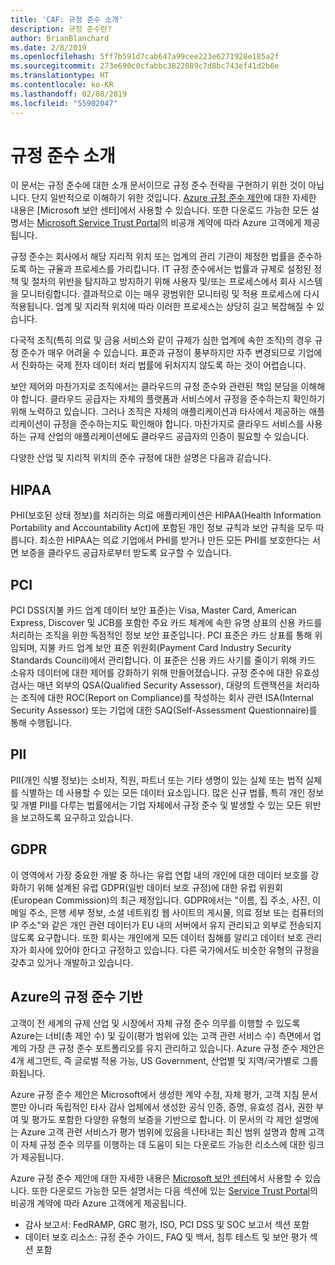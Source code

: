 ```yaml
---
title: 'CAF: 규정 준수 소개'
description: 규정 준수란?
author: BrianBlanchard
ms.date: 2/8/2019
ms.openlocfilehash: 5ff7b591d7cab647a99cee223e6271928e185a2f
ms.sourcegitcommit: 273e690c0cfabbc3822089c7d8bc743ef41d2b6e
ms.translationtype: HT
ms.contentlocale: ko-KR
ms.lasthandoff: 02/08/2019
ms.locfileid: "55902047"
---
```

# <a name="introduction-to-regulatory-compliance"></a>규정 준수 소개

이 문서는 규정 준수에 대한 소개 문서이므로 규정 준수 전략을 구현하기 위한 것이 아닙니다. 단지 일반적으로 이해하기 위한 것입니다. [Azure 규정 준수 제안](https://aka.ms/allcompliance)에 대한 자세한 내용은 [Microsoft 보안 센터]에서 사용할 수 있습니다. 또한 다운로드 가능한 모든 설명서는 [Microsoft Service Trust Portal](https://servicetrust.microsoft.com/)의 비공개 계약에 따라 Azure 고객에게 제공됩니다.

규정 준수는 회사에서 해당 지리적 위치 또는 업계의 관리 기관이 제정한 법률을 준수하도록 하는 규율과 프로세스를 가리킵니다. IT 규정 준수에서는 법률과 규제로 설정된 정책 및 절차의 위반을 탐지하고 방지하기 위해 사용자 및/또는 프로세스에서 회사 시스템을 모니터링합니다. 결과적으로 이는 매우 광범위한 모니터링 및 적용 프로세스에 다시 적용됩니다. 업계 및 지리적 위치에 따라 이러한 프로세스는 상당히 길고 복잡해질 수 있습니다.

다국적 조직(특히 의료 및 금융 서비스와 같이 규제가 심한 업계에 속한 조직)의 경우 규정 준수가 매우 어려울 수 있습니다. 표준과 규정이 풍부하지만 자주 변경되므로 기업에서 진화하는 국제 전자 데이터 처리 법률에 뒤처지지 않도록 하는 것이 어렵습니다.

보안 제어와 마찬가지로 조직에서는 클라우드의 규정 준수와 관련된 책임 분담을 이해해야 합니다. 클라우드 공급자는 자체의 플랫폼과 서비스에서 규정을 준수하는지 확인하기 위해 노력하고 있습니다. 그러나 조직은 자체의 애플리케이션과 타사에서 제공하는 애플리케이션이 규정을 준수하는지도 확인해야 합니다. 마찬가지로 클라우드 서비스를 사용하는 규제 산업의 애플리케이션에도 클라우드 공급자의 인증이 필요할 수 있습니다.

다양한 산업 및 지리적 위치의 준수 규정에 대한 설명은 다음과 같습니다.

## <a name="hipaa"></a>HIPAA

PHI(보호된 상태 정보)를 처리하는 의료 애플리케이션은 HIPAA(Health Information Portability and Accountability Act)에 포함된 개인 정보 규칙과 보안 규칙을 모두 따릅니다. 최소한 HIPAA는 의료 기업에서 PHI를 받거나 만든 모든 PHI를 보호한다는 서면 보증을 클라우드 공급자로부터 받도록 요구할 수 있습니다.

## <a name="pci"></a>PCI

PCI DSS(지불 카드 업계 데이터 보안 표준)는 Visa, Master Card, American Express, Discover 및 JCB를 포함한 주요 카드 체계에 속한 유명 상표의 신용 카드를 처리하는 조직을 위한 독점적인 정보 보안 표준입니다. PCI 표준은 카드 상표를 통해 위임되며, 지불 카드 업계 보안 표준 위원회(Payment Card Industry Security Standards Council)에서 관리합니다. 이 표준은 신용 카드 사기를 줄이기 위해 카드 소유자 데이터에 대한 제어를 강화하기 위해 만들어졌습니다. 규정 준수에 대한 유효성 검사는 매년 외부의 QSA(Qualified Security Assessor), 대량의 트랜잭션을 처리하는 조직에 대한 ROC(Report on Compliance)를 작성하는 회사 관련 ISA(Internal Security Assessor) 또는 기업에 대한 SAQ(Self-Assessment Questionnaire)를 통해 수행됩니다.

## <a name="pii"></a>PII

PII(개인 식별 정보)는 소비자, 직원, 파트너 또는 기타 생명이 있는 실체 또는 법적 실체를 식별하는 데 사용할 수 있는 모든 데이터 요소입니다. 많은 신규 법률, 특히 개인 정보 및 개별 PII를 다루는 법률에서는 기업 자체에서 규정 준수 및 발생할 수 있는 모든 위반을 보고하도록 요구하고 있습니다.

## <a name="gdpr"></a>GDPR

이 영역에서 가장 중요한 개발 중 하나는 유럽 연합 내의 개인에 대한 데이터 보호를 강화하기 위해 설계된 유럽 GDPR(일반 데이터 보호 규정)에 대한 유럽 위원회(European Commission)의 최근 제정입니다. GDPR에서는 "이름, 집 주소, 사진, 이메일 주소, 은행 세부 정보, 소셜 네트워킹 웹 사이트의 게시물, 의료 정보 또는 컴퓨터의 IP 주소"와 같은 개인 관련 데이터가 EU 내의 서버에서 유지 관리되고 외부로 전송되지 않도록 요구합니다. 또한 회사는 개인에게 모든 데이터 침해를 알리고 데이터 보호 관리자가 회사에 있어야 한다고 규정하고 있습니다. 다른 국가에서도 비슷한 유형의 규정을 갖추고 있거나 개발하고 있습니다.

## <a name="compliant-foundation-in-azure"></a>Azure의 규정 준수 기반

고객이 전 세계의 규제 산업 및 시장에서 자체 규정 준수 의무를 이행할 수 있도록 Azure는 너비(총 제안 수) 및 깊이(평가 범위에 있는 고객 관련 서비스 수) 측면에서 업계의 가장 큰 규정 준수 포트폴리오를 유지 관리하고 있습니다. Azure 규정 준수 제안은 4개 세그먼트, 즉 글로벌 적용 가능, US Government, 산업별 및 지역/국가별로 그룹화됩니다.

Azure 규정 준수 제안은 Microsoft에서 생성한 계약 수정, 자체 평가, 고객 지침 문서뿐만 아니라 독립적인 타사 감사 업체에서 생성한 공식 인증, 증명, 유효성 검사, 권한 부여 및 평가도 포함한 다양한 유형의 보증을 기반으로 합니다. 이 문서의 각 제안 설명에는 Azure 고객 관련 서비스가 평가 범위에 있음을 나타내는 최신 범위 설명과 함께 고객이 자체 규정 준수 의무를 이행하는 데 도움이 되는 다운로드 가능한 리소스에 대한 링크가 제공됩니다.

Azure 규정 준수 제안에 대한 자세한 내용은 [Microsoft 보안 센터](/trustcenter/compliance/complianceofferings)에서 사용할 수 있습니다. 또한 다운로드 가능한 모든 설명서는 다음 섹션에 있는 [Service Trust Portal](https://servicetrust.microsoft.com)의 비공개 계약에 따라 Azure 고객에게 제공됩니다.

* 감사 보고서: FedRAMP, GRC 평가, ISO, PCI DSS 및 SOC 보고서 섹션 포함
* 데이터 보호 리소스: 규정 준수 가이드, FAQ 및 백서, 침투 테스트 및 보안 평가 섹션 포함
